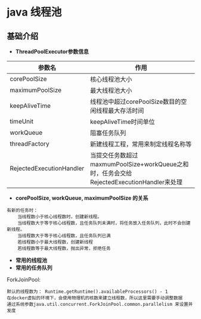 # java 线程池

## 基础介绍

- **ThreadPoolExecutor参数信息**

| 参数名 | 作用|
|-------|-------|
| corePoolSize | 核心线程池大小|
| maximumPoolSize| 最大线程池大小 |
| keepAliveTime| 线程池中超过corePoolSize数目的空闲线程最大存活时间 |
| timeUnit | keepAliveTime时间单位 |
| workQueue| 阻塞任务队列|
| threadFactory | 新建线程工程，常用来制定线程名称等 |
| RejectedExecutionHandler | 当提交任务数超过maxmumPoolSize+workQueue之和时，任务会交给RejectedExecutionHandler来处理 |

- **corePoolSize, workQueue, maximumPoolSize 的关系**

```
有新的任务时：
    当线程数小于核心线程数时，创建新线程。
    当线程数大于等于核心线程数，且任务队列未满时，将任务放入任务队列，此时不会创建新线程。
    当线程数大于等于核心线程数，且任务队列已满
    若线程数小于最大线程数，创建新线程
    若线程数等于最大线程数，抛出异常，拒绝任务
```

- **常用的线程池**
- **常用的任务队列**


ForkJoinPool:

    默认的线程数为： Runtime.getRuntime().availableProcessors() - 1
    在docker虚拟的环境下，会使用物理机的核数来建立线程数，所以这里需要手动调整数据
    通过系统参数java.util.concurrent.ForkJoinPool.common.parallelism 来设置并发度

